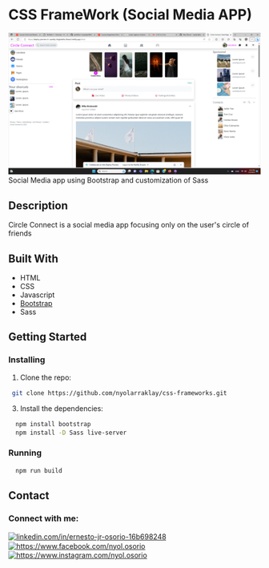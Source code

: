 # CSS FrameWork (Social Media APP)
<img src="Screenshot 2023-09-03 205338.png" alt="social media app" title="image Title" />
Social Media app using Bootstrap and customization of Sass

## Description

Circle Connect is a social media app focusing only on the user's circle of friends

## Built With



- HTML
- CSS
- Javascript
- [Bootstrap](https://getbootstrap.com)
- Sass

## Getting Started

### Installing

1. Clone the repo:
```bash
 git clone https://github.com/nyolarraklay/css-frameworks.git
```
3. Install the dependencies:
```bash
  npm install bootstrap
  npm install -D Sass live-server
```
### Running
```bash
  npm run build
```
  ## Contact



<h3 align="left">Connect with me:</h3>
<p align="left">
<a href="https://linkedin.com/in/linkedin.com/in/ernesto-jr-osorio-16b698248" target="blank"><img align="center" src="https://raw.githubusercontent.com/rahuldkjain/github-profile-readme-generator/master/src/images/icons/Social/linked-in-alt.svg" alt="linkedin.com/in/ernesto-jr-osorio-16b698248" height="30" width="40" /></a>
<a href="https://fb.com/https://www.facebook.com/nyol.osorio" target="blank"><img align="center" src="https://raw.githubusercontent.com/rahuldkjain/github-profile-readme-generator/master/src/images/icons/Social/facebook.svg" alt="https://www.facebook.com/nyol.osorio" height="30" width="40" /></a>
<a href="https://instagram.com/https://www.instagram.com/nyol.osorio" target="blank"><img align="center" src="https://raw.githubusercontent.com/rahuldkjain/github-profile-readme-generator/master/src/images/icons/Social/instagram.svg" alt="https://www.instagram.com/nyol.osorio" height="30" width="40" /></a>
</p>

